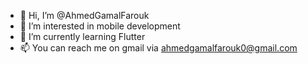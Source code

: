 - 👋 Hi, I’m @AhmedGamalFarouk
- 👀 I’m interested in mobile development
- 🌱 I’m currently learning Flutter
- 📫 You can reach me on gmail via ahmedgamalfarouk0@gmail.com

<!---
justsomeonexd/justsomeonexd is a ✨ special ✨ repository because its `README.md` (this file) appears on your GitHub profile.
You can click the Preview link to take a look at your changes.
--->
